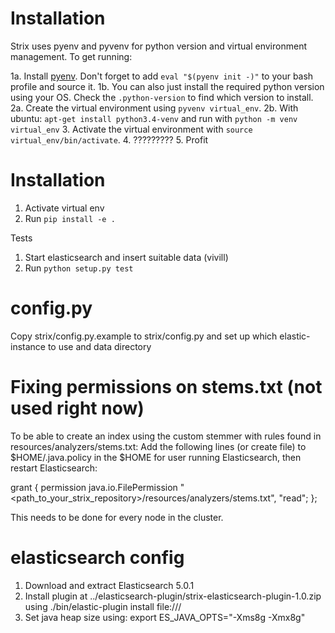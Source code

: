 Installation
============

Strix uses pyenv and pyvenv for python version and virtual environment management. To get running:

1a. Install [pyenv](https://github.com/yyuu/pyenv). Don't forget to add `eval "$(pyenv init -)"` to your bash profile and source it. 
1b. You can also just install the required python version using your OS. Check the `.python-version` to find which version to install. 
2a. Create the virtual environment using `pyvenv virtual_env`. 
2b. With ubuntu: `apt-get install python3.4-venv` and run with `python -m venv virtual_env`
3. Activate the virtual environment with `source virtual_env/bin/activate`.
4. ?????????
5. Profit

Installation
===========
1. Activate virtual env
2. Run `pip install -e .`

Tests
1. Start elasticsearch and insert suitable data (vivill)
2. Run `python setup.py test`

config.py
========
Copy strix/config.py.example to strix/config.py and set up which elastic-instance to use and data directory

Fixing permissions on stems.txt (not used right now)
===========
To be able to create an index using the custom stemmer with rules found in resources/analyzers/stems.txt:
Add the following lines (or create file) to $HOME/.java.policy in the $HOME for user running Elasticsearch, then restart
Elasticsearch:

grant {
    permission java.io.FilePermission "<path_to_your_strix_repository>/resources/analyzers/stems.txt", "read";
};

This needs to be done for every node in the cluster.

elasticsearch config
===========
1. Download and extract Elasticsearch 5.0.1
2. Install plugin at ../elasticsearch-plugin/strix-elasticsearch-plugin-1.0.zip using
   ./bin/elastic-plugin install file:///<absolute path to plugin zip>
3. Set java heap size using:
   export ES_JAVA_OPTS="-Xms8g -Xmx8g"

